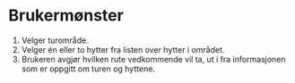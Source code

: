 # Brukermønster
1. Velger turområde.
2. Velger én eller to hytter fra listen over hytter i området.
3. Brukeren avgjør hvilken rute vedkommende vil ta, ut i fra informasjonen som er oppgitt om turen og hyttene.
